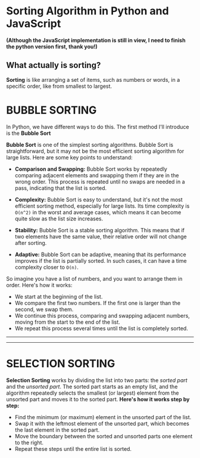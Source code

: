 # Sorting Algorithm in Python and JavaScript
**(Although the JavaScript implementation is still in view, I need to finish the python version first, thank you!)**
## What actually is sorting?
**Sorting** is like arranging a set of items, such as numbers or words, in a specific order, like from smallest to largest. 

# BUBBLE SORTING
In Python, we have different ways to do this. The first method I'll introduce is the **Bubble Sort**

**Bubble Sort** is one of the simplest sorting algorithms. Bubble Sort is straightforward, but it may not be the most efficient sorting algorithm for large lists. Here are some key points to understand:

* **Comparison and Swapping:** Bubble Sort works by repeatedly comparing adjacent elements and swapping them if they are in the wrong order. This process is repeated until no swaps are needed in a pass, indicating that the list is sorted.

* **Complexity:** Bubble Sort is easy to understand, but it's not the most efficient sorting method, especially for large lists. Its time complexity is `O(n^2)` in the worst and average cases, which means it can become quite slow as the list size increases.

* **Stability:** Bubble Sort is a stable sorting algorithm. This means that if two elements have the same value, their relative order will not change after sorting.

* **Adaptive:** Bubble Sort can be adaptive, meaning that its performance improves if the list is partially sorted. In such cases, it can have a time complexity closer to `O(n)`.

So imagine you have a list of numbers, and you want to arrange them in order. Here's how it works:

* We start at the beginning of the list.
* We compare the first two numbers. If the first one is larger than the second, we swap them.
* We continue this process, comparing and swapping adjacent numbers, moving from the start to the end of the list.
* We repeat this process several times until the list is completely sorted.
---
---
# SELECTION SORTING
**Selection Sorting** works by dividing the list into two parts: the *sorted part* and the *unsorted part*. The sorted part starts as an empty list, and the algorithm repeatedly selects the smallest (or largest) element from the unsorted part and moves it to the sorted part. **Here's how it works step by step:**

* Find the minimum (or maximum) element in the unsorted part of the list.
* Swap it with the leftmost element of the unsorted part, which becomes the last element in the sorted part.
* Move the boundary between the sorted and unsorted parts one element to the right.
* Repeat these steps until the entire list is sorted.